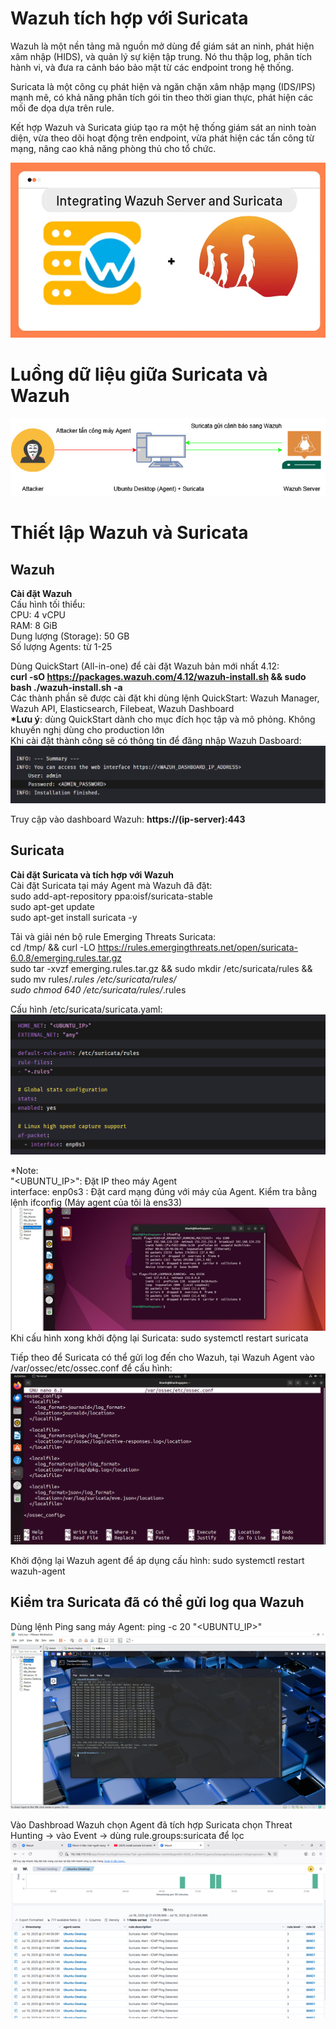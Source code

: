 # Wazuh tích hợp với Suricata
Wazuh là một nền tảng mã nguồn mở dùng để giám sát an ninh, phát hiện xâm nhập (HIDS), và quản lý sự kiện tập trung. Nó thu thập log, phân tích hành vi, và đưa ra cảnh báo bảo mật từ các endpoint trong hệ thống.

Suricata là một công cụ phát hiện và ngăn chặn xâm nhập mạng (IDS/IPS) mạnh mẽ, có khả năng phân tích gói tin theo thời gian thực, phát hiện các mối đe dọa dựa trên rule.

Kết hợp Wazuh và Suricata giúp tạo ra một hệ thống giám sát an ninh toàn diện, vừa theo dõi hoạt động trên endpoint, vừa phát hiện các tấn công từ mạng, nâng cao khả năng phòng thủ cho tổ chức.

![Wazuh + Suricata](Image/integrate-wazuh-with-suricata.jpg)
  
# Luồng dữ liệu giữa Suricata và Wazuh
![Flow Wazuh và Suricata](Image/Wazuh-Suricata-Diagram.jpg)
  
# Thiết lập Wazuh và Suricata
## Wazuh
__Cài đặt Wazuh__  
Cấu hình tối thiểu:  
CPU: 4 vCPU  
RAM: 8 GiB  
Dung lượng (Storage): 50 GB  
Số lượng Agents: từ 1-25  
  
Dùng QuickStart (All-in-one) để cài đặt Wazuh bản mới nhất 4.12:  
__curl -sO https://packages.wazuh.com/4.12/wazuh-install.sh && sudo bash ./wazuh-install.sh -a__  
Các thành phần sẽ được cài đặt khi dùng lệnh QuickStart: Wazuh Manager, Wazuh API, Elasticsearch, Filebeat, Wazuh Dashboard  
__*Lưu ý__: dùng QuickStart dành cho mục đích học tập và mô phỏng. Không khuyến nghị dùng cho production lớn  
Khi cài đặt thành công sẽ có thông tin để đăng nhập Wazuh Dasboard:  
![Intall thành công Wazuh](Image/installwazuh-success.png)  

    
Truy cập vào dashboard Wazuh: __https://(ip-server):443__  
  
## Suricata  
__Cài đặt Suricata và tích hợp với Wazuh__  
Cài đặt Suricata tại máy Agent mà Wazuh đã đặt:  
sudo add-apt-repository ppa:oisf/suricata-stable  
sudo apt-get update  
sudo apt-get install suricata -y  

Tải và giải nén bộ rule Emerging Threats Suricata:  
cd /tmp/ && curl -LO https://rules.emergingthreats.net/open/suricata-6.0.8/emerging.rules.tar.gz  
sudo tar -xvzf emerging.rules.tar.gz && sudo mkdir /etc/suricata/rules && sudo mv rules/*.rules /etc/suricata/rules/  
sudo chmod 640 /etc/suricata/rules/*.rules  

Cấu hình /etc/suricata/suricata.yaml:  
![Config Suricata](Image/ConfigSuricatayaml.png)  

*Note:  
"<UBUNTU_IP>": Đặt IP theo máy Agent  
interface: enp0s3 : Đặt card mạng đúng với máy của Agent. Kiểm tra bằng lệnh ifconfig (Máy agent của tôi là ens33)
![Network Card](Image/NetworkCard.png)  
Khi cấu hình xong khởi động lại Suricata: sudo systemctl restart suricata  
  
Tiếp theo để Suricata có thể gửi log đến cho Wazuh, tại Wazuh Agent vào /var/ossec/etc/ossec.conf để cấu hình:  
![Config Wazuh Agent](Image/config_wazuhagent.png)  
  
Khởi động lại Wazuh agent để áp dụng cấu hình: sudo systemctl restart wazuh-agent  
  
## Kiểm tra Suricata đã có thể gửi log qua Wazuh
  
Dùng lệnh Ping sang máy Agent: ping -c 20 "<UBUNTU_IP>"  
![Ping to Wazuh Agent](Image/Pingto_WazuhAgent.png)  
  
Vào Dashbroad Wazuh chọn Agent đã tích hợp Suricata chọn Threat Hunting -> vào Event -> dùng rule.groups:suricata để lọc  
![Dashboard Wazuh](Image/DashboardWazuh.png)  

